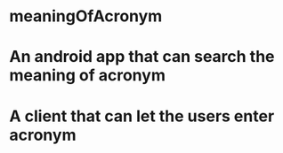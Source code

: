 # meaningOfAcronym
# An android app that can search the meaning of acronym
# A client that can let the users enter acronym
